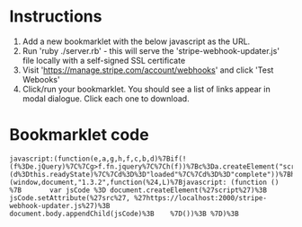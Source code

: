 Instructions
========================
 
1. Add a new bookmarklet with the below javascript as the URL.
2. Run 'ruby ./server.rb' - this will serve the 'stripe-webhook-updater.js' file locally with a self-signed SSL certificate
3. Visit 'https://manage.stripe.com/account/webhooks' and click 'Test Webooks'
4. Click/run your bookmarklet. You should see a list of links appear in modal dialogue. Click each one to download.


Bookmarklet code
==================

    javascript:(function(e,a,g,h,f,c,b,d)%7Bif(!(f%3De.jQuery)%7C%7Cg>f.fn.jquery%7C%7Ch(f))%7Bc%3Da.createElement("script")%3Bc.type%3D"text/javascript"%3Bc.src%3D"http://ajax.googleapis.com/ajax/libs/jquery/"%2Bg%2B"/jquery.min.js"%3Bc.onload%3Dc.onreadystatechange%3Dfunction()%7Bif(!b%26%26(!(d%3Dthis.readyState)%7C%7Cd%3D%3D"loaded"%7C%7Cd%3D%3D"complete"))%7Bh((f%3De.jQuery).noConflict(1),b%3D1)%3Bf(c).remove()%7D%7D%3Ba.documentElement.childNodes%5B0%5D.appendChild(c)%7D%7D)(window,document,"1.3.2",function(%24,L)%7Bjavascript: (function () %7B       var jsCode %3D document.createElement(%27script%27)%3B       jsCode.setAttribute(%27src%27, %27https://localhost:2000/stripe-webhook-updater.js%27)%3B                      document.body.appendChild(jsCode)%3B    %7D())%3B %7D)%3B
